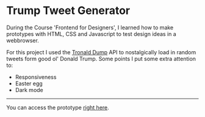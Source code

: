 # Trump Tweet Generator

During the Course 'Frontend for Designers', I learned how to make prototypes with HTML, CSS and Javascript to test design ideas in a webbrowser.

For this project I used the [Tronald Dump](https://www.tronalddump.io/) API to nostalgically load in random tweets form good ol' Donald Trump. Some points I put some extra attention to:

- Responsiveness
- Easter egg
- Dark mode

---

You can access the prototype [right here](emmabons.github.io/trumpgenerator).

